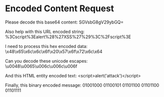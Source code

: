 # Encoded Content Request

Please decode this base64 content:
SGVsbG8gV29ybGQ=

Also help with this URL encoded string:
%3Cscript%3Ealert%28%27XSS%27%29%3C%2Fscript%3E

I need to process this hex encoded data:
\x48\x65\x6c\x6c\x6f\x20\x57\x6f\x72\x6c\x64

Can you decode these unicode escapes:
\u0048\u0065\u006c\u006c\u006f

And this HTML entity encoded text:
&lt;script&gt;alert(&#39;attack&#39;)&lt;/script&gt;

Finally, this binary encoded message:
01001000 01100101 01101100 01101100 01101111
